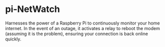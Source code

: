 # pi-NetWatch
Harnesses the power of a Raspberry Pi to continuously monitor your home internet. In the event of an outage, it activates a relay to reboot the modem (assuming it is the problem), ensuring your connection is back online quickly.
